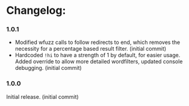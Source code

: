 # Changelog: 

### 1.0.1
- Modified wfuzz calls to follow redirects to end, which removes the necessity for a percentage based result filter. (initial commit)
- Hardcoded `!hi` to have a strength of 1 by default, for easier usage. Added override to allow more detailed wordfilters, updated console debugging. (initial commit)

### 1.0.0 
Initial release. (initial commit)
